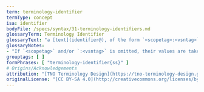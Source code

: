 ```yaml
---
term: terminology-identifier
termType: concept
isa: identifier
bodyFile: /specs/syntax/31-terminology-identifiers.md
glossaryTerm: Terminology Identifier
glossaryText: "a [text](identifier@), of the form `<scopetag>:<vsntag>`, that identifies a [terminology](@) from within a particular [scope](@), and can also be used to find the [MRG](@) file (in the [glossarydir](@) of that same [scope](@)) that contains [entries](mrg-entry@) for every [term](@) contained in that [terminology](@)."
glossaryNotes:
- "If `<scopetag>` and/or `:<vsntag>` is omitted, their values are taken be the current (or default) ones."
grouptags: [ ]
formPhrases: [ "terminology-identifier{ss}" ]
# Origins/Acknowledgements
attribution: "[TNO Terminology Design](https://tno-terminology-design.github.io/tev2-specifications/docs)"
originalLicense: "[CC BY-SA 4.0](http://creativecommons.org/licenses/by-sa/4.0/?ref=chooser-v1)"
---
```

